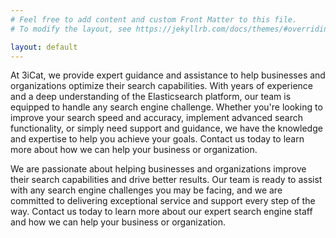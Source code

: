 ```yaml
---
# Feel free to add content and custom Front Matter to this file.
# To modify the layout, see https://jekyllrb.com/docs/themes/#overriding-theme-defaults

layout: default
---
```

At 3iCat, we provide expert guidance and assistance to help businesses and organizations optimize their search capabilities. With years of experience and a deep understanding of the Elasticsearch platform, our team is equipped to handle any search engine challenge. Whether you're looking to improve your search speed and accuracy, implement advanced search functionality, or simply need support and guidance, we have the knowledge and expertise to help you achieve your goals. Contact us today to learn more about how we can help your business or organization.

We are passionate about helping businesses and organizations improve their search capabilities and drive better results. Our team is ready to assist with any search engine challenges you may be facing, and we are committed to delivering exceptional service and support every step of the way. Contact us today to learn more about our expert search engine staff and how we can help your business or organization.

